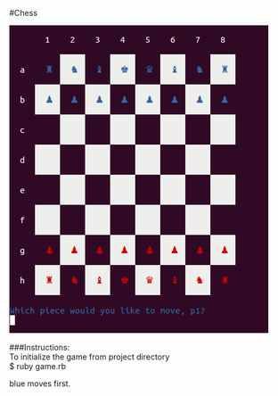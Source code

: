#Chess

![alt tag](chess.png)

###Instructions:  
To initialize the game from project directory  
$ ruby game.rb  

blue moves first.  
